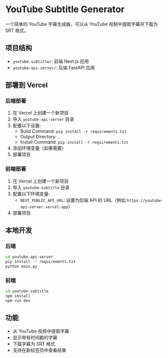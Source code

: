 # YouTube Subtitle Generator

一个简单的 YouTube 字幕生成器，可以从 YouTube 视频中提取字幕并下载为 SRT 格式。

## 项目结构

- `youtube-subtitle/`: 前端 Next.js 应用
- `youtube-api-server/`: 后端 FastAPI 应用

## 部署到 Vercel

### 后端部署

1. 在 Vercel 上创建一个新项目
2. 导入 `youtube-api-server` 目录
3. 配置以下设置:
   - Build Command: `pip install -r requirements.txt`
   - Output Directory: `.`
   - Install Command: `pip install -r requirements.txt`
4. 添加环境变量（如果需要）
5. 部署项目

### 前端部署

1. 在 Vercel 上创建一个新项目
2. 导入 `youtube-subtitle` 目录
3. 配置以下环境变量:
   - `NEXT_PUBLIC_API_URL`: 设置为后端 API 的 URL（例如 `https://youtube-api-server.vercel.app`）
4. 部署项目

## 本地开发

### 后端

```bash
cd youtube-api-server
pip install -r requirements.txt
python main.py
```

### 前端

```bash
cd youtube-subtitle
npm install
npm run dev
```

## 功能

- 从 YouTube 视频中提取字幕
- 显示带有时间戳的字幕
- 下载字幕为 SRT 格式
- 支持在新标签页中查看结果
